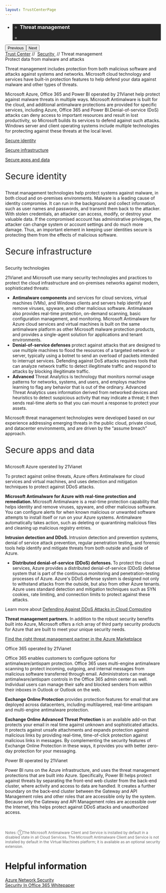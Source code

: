 ```yaml
---
layout: TrustCenterPage
---
```

<div class="row-fluid">
   <div class="span">
      <div>
         <div id="HeroWrapper" data-cols="1" data-view1="1" data-view2="1" data-view3="1" data-view4="1" class="row-fluid wider hero grid-container">
            <div class="span bp0-col-1-1 bp1-col-1-1 bp2-col-1-1 bp3-col-1-1">
               <div bi:type="slideshow" class="slideshow slideshow-hero hero" xmlns:bi="urn:schemas-microsoft-com:mscom:bi">
                  <ul bi:type="list" class="slides">
                     <li id="slide-1" bi:index="0" selectBi="">
                        <div class="heroitem light-foreground" bi:type="heroitem">
                           <div class="media" bi:parenttitle="t1">
                              <a href="" bi:track="False" bi:titleflag="t1" bi:index="0">
                                 <div data-picture="" data-alt="You are in control of your data" data-disable-swap-below="">
                                    <div data-src="https://c.s-microsoft.com/en-us/CMSImages/MS_TrustCenter_Privacy_Header.jpg?version=dc9c5b9b-c334-7922-892a-15c2cd65053d"></div>
                                    <noscript></noscript>
                                 </div>
                              </a>
                           </div>
                           <div class="text" bi:type="cta">
                              <div class="text-container">
                                 <div class="box" style="background: rgba(0,0,0,.85); color: #FFFFFF;">
                                    <ul bi:type="list" class="headerCaption subpageHeaderCaption">
                                       <li class="box-title">
                                          <h3 class="box-title" bi:type="title" bi:title="t1" style="color: #FFFFFF;">Threat management</h3>
                                       </li>
                                       <li class="box-actions box-description"><a target="_self" class="mscom-link" href=""></a></li>
                                    </ul>
                                 </div>
                              </div>
                           </div>
                        </div>
                     </li>
                  </ul>
                  <div class="navigation international" bi:track="false">
                     <div class="grid-container settop" data-title-text="Go To Slide "></div>
                  </div>
                  <div class="prev-next" bi:track="false"><button class="prev"><span class="icon-left" aria-hidden="true"></span><span class="screen-reader-text">Previous</span></button><button class="next"><span class="icon-right" aria-hidden="true"></span><span class="screen-reader-text">Next</span></button></div>
                  <div id="play-pause" class="play-pause" style="display:none">
                     <div class="pause"><button id="pauseButton" class="pause_button"><span class="icon-pause" aria-hidden="true"></span><span class="screen-reader-text">Pause</span></button></div>
                     <div class="play"><button id="playButton" class="play_button"><span class="icon-play" aria-hidden="true"></span><span class="screen-reader-text">Play</span></button></div>
                  </div>
               </div>
            </div>
         </div>
         <div id="BreadcrumbWrapper" data-cols="1" data-view1="1" data-view2="1" data-view3="1" data-view4="1" class="row-fluid grid-container mscom-grid-container breadcrumbs">
            <div class="span bp0-col-1-1 bp1-col-1-1 bp2-col-1-1 bp3-col-1-1"><a target="_self" class="mscom-link" href="../default.html">Trust Center</a> // 
               <a target="_self" class="mscom-link" href="../security/default.html">Security </a> // Threat management
            </div>
         </div>
         <div id="ContentWrapper" data-cols="2" data-view1="1" data-view2="2" data-view3="2" data-view4="2" class="row-fluid subpageBody">
            <div class="span bp0-col-1-1 bp2-col-2-1 bp3-col-2-1 bp1-col-2-2">
               <label>Protect data from malware and attacks</label>
               <p>Threat management includes protection from both malicious software and attacks against systems and networks. Microsoft cloud technology and services have built-in protection features to help defend your data against malware and other types of threats.</p>
               <p>Microsoft Azure, Office 365 and Power BI operated by 21Vianet help protect against malware threats in multiple ways. Microsoft Antimalware is built for the cloud, and additional antimalware protections are provided for specific services, including Azure, Office 365 and Power BI.Denial-of-service (DoS) attacks can deny access to important resources and result in lost productivity, so Microsoft builds its services to defend against such attacks. Windows server and client operating systems include multiple technologies for protecting against these threats at the local level. 
               </p>
               <p><a target="_self" class="mscom-link" href="#identity_Secure">Secure identity</a></p>
               <p><a target="_self" class="mscom-link" href="#infrastructure_Secure">Secure infrastructure</a></p>
               <p><a target="_self" class="mscom-link" href="#apps_and_data_Secure">Secure apps and data</a></p>
               <p style="font-size:28px" id="identity_Secure">Secure identity</p>
               <p>Threat management technologies help protect systems against malware, in both cloud and on-premises environments. Malware is a leading cause of identity compromise. It can run in the background and collect information, such as user names and passwords, and transmit them back to the attacker. With stolen credentials, an attacker can access, modify, or destroy your valuable data. If the compromised account has administrative privileges, the attacker can change system or account settings and do much more damage. Thus, an important element in keeping user identities secure is protecting them from the effects of malicious software.</p>
               <p style="font-size:28px" id="infrastructure_Secure">Secure infrastructure</p>
               <label>Security technologies</label>
               <p>21Vianet and Microsoft use many security technologies and practices to protect the cloud infrastructure and on-premises networks against modern, sophisticated threats:</p>
               <ul>
                  <li><strong>Antimalware components</strong> and services for cloud services, virtual machines (VMs), and Windows clients and servers help identify and remove viruses, spyware, and other malicious software. Antimalware also provides real-time protection, on-demand scanning, basic configuration management, and monitoring. Microsoft Antimalware for Azure cloud services and virtual machines is built on the same antimalware platform as other Microsoft malware protection products, and provides a single-agent solution for applications and tenant environments.</li>
                  <li><strong>Denial-of-service defenses</strong> protect against attacks that are designed to use multiple machines to flood the resources of a targeted network or server, typically using a botnet to send an overload of packets intended to interrupt services. Defending against DoS attacks requires tools that can analyze network traffic to detect illegitimate traffic and respond to attacks by blocking illegitimate traffic.</li>
                  <li><strong>Advanced</strong> Threat Analytics is technology that monitors normal usage patterns for networks, systems, and users, and employs machine learning to flag any behavior that is out of the ordinary. Advanced Threat Analytics uses information derived from networked devices and heuristics to detect suspicious activity that may indicate a threat; it then sends real-time alerts so that you can mount a response to protect your assets.</li>
               </ul>
               <p>Microsoft threat management technologies were developed based on our experience addressing emerging threats in the public cloud, private cloud, and datacenter environments, and are driven by the “assume breach” approach.</p>
               <p style="font-size:28px" id="apps_and_data_Secure">Secure apps and data</p>
               <label>Microsoft Azure operated by 21Vianet </label>
               <p>To protect against online threats, Azure offers Antimalware for cloud services and virtual machines, and uses detection and mitigation techniques to protect against DDoS attacks.</p>
               <p><strong>Microsoft Antimalware for Azure with real-time protection and remediation. </strong>Microsoft Antimalware is a real-time protection capability that helps identity and remove viruses, spyware, and other malicious software. You can configure alerts for when known malicious or unwanted software attempts to install itself or run on your Azure systems. Antimalware automatically takes action, such as deleting or quarantining malicious files and cleaning up malicious registry entries. </p>
               <p><strong>Intrusion detection and DDoS. </strong> Intrusion detection and prevention systems, denial of service attack prevention, regular penetration testing, and forensic tools help identify and mitigate threats from both outside and inside of Azure.</p>
               <ul>
                  <li><strong>Distributed denial-of-service (DDoS) defenses. </strong>To protect the cloud services, Azure provides a distributed denial-of-service (DDoS) defense system that is part of the continuous monitoring and penetration-testing processes of Azure. Azure's DDoS defense system is designed not only to withstand attacks from the outside, but also from other Azure tenants. Azure uses standard detection and mitigation techniques such as SYN cookies, rate limiting, and connection limits to protect against these attacks.  </li>
               </ul>
               <p>
                  Learn more about <a target="_self" class="mscom-link" href="//wacnstorage.blob.core.chinacloudapi.cn/marketing-resource/documents/Defending_Against_DDoS_Attacks_in_Cloud_Computing.pdf">Defending Against DDoS Attacks in Cloud Computing</a>
                  </p>
                  <p><strong>Threat management partners.</strong> In addition to the robust security benefits built into Azure, Microsoft offers a rich array of third party security products for Azure that are built to meet your unique security needs. </p><p><a href="https://market.azure.cn/">Find the right threat management partner in the Azure Marketplace</a></p>
               <label>Office 365 operated by 21Vianet</label>
               <p>Office 365 enables customers to configure options for antimalware/antispam protection. Office 365 uses multi-engine antimalware scanning to protect incoming, outgoing, and internal messages from malicious software transferred through email. Administrators can manage antimalware/antispam controls in the Office 365 admin center as well. Individual users can manage their safe and blocked senders from within their inboxes in Outlook or Outlook on the web. </p>
               <p><strong>Exchange Online Protection</strong> provides protection features for email that are deployed across datacenters, including multilayered, real-time antispam and multi-engine antimalware protection. 
               </p>
               <p><strong>Exchange Online Advanced Threat Protection </strong>is an available add-on that protects your email in real time against unknown and sophisticated attacks. It protects against unsafe attachments and expands protection against malicious links by providing real-time, time-of-click protection against malicious links in messages. By complementing the security features of Exchange Online Protection in these ways, it provides you with better zero-day protection for your messaging.
               </p>
               <label>Power BI operated by 21Vianet</label>
               <p>Power BI runs on the Azure infrastructure, and uses the threat management protections that are built into Azure. Specifically, Power BI helps protect against threats by separating the front-end web cluster from the back-end cluster, where activity and access to data are handled. It creates a further boundary on the back-end cluster between the Gateway and API Management roles and other roles that are accessible only by the system. Because only the Gateway and API Management roles are accessible over the Internet, this helps protect against DDoS attacks and unauthorized access.</p>
               <p style="font-size:12px; color:#666666;margin-top: 50px;">Notes:  ①The Microsoft Antimalware Client and Service is installed by default in a disabled state in all Cloud Services. The Microsoft Antimalware Client and Service is not installed by default in the Virtual Machines platform; it is available as an optional security extension.</p>
               <!--<p><strong>Exchange Online高级威胁保护(ATP) </strong>)实时保护您的电子邮件免受未知的和复杂的攻击。它可防止不安全的附件，并通过提供实时的和点击瞬间的扩展防护，使邮件免受恶意链接的侵袭。作为Exchange Online Protection安全功能的补充，Exchange Online ATP为邮件系统提供更好的全天候安全保护。
               </p>-->
            </div> 
            <div class="span bp0-col-1-1 bp2-col-2-1 bp3-col-2-1 bp1-col-2-2 bp0-clear bp1-clear">
               <div id="SideBarWrapper" data-cols="1" data-view1="1" data-view2="1" data-view3="1" data-view4="1" class="row-fluid">
                  <div id="HelpfulInformation" class="span bp0-col-1-1 bp1-col-1-1 bp2-col-1-1 bp3-col-1-1">
                     <h1>Helpful information</h1>
                     <label><a target="_self" class="mscom-link" href="https://wacnstorage.blob.core.chinacloudapi.cn/marketing-resource/documents/AzureNetworkSecurity_v3_Feb2015_CN_20151214.pdf">Azure Network Security</a></label><br/>
                     <label><a target="_self" class="mscom-link" href="#">Security In Office 365 Whitepaper</a></label><br/> 
                  </div>
               </div>
            </div>
         </div>
      </div>
   </div>
</div>
<div class="row-fluid" data-view4="1" data-view3="1" data-view2="1" data-view1="1" data-cols="1">
   <div class="span bp0-col-1-1 bp1-col-1-1 bp2-col-1-1 bp3-col-1-1"></div>
</div>
